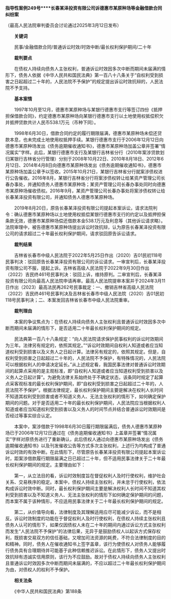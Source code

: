 **指导性案例249号****长春某泽投资有限公司诉德惠市某原种场等金融借款合同纠纷案**

（最高人民法院审判委员会讨论通过2025年3月12日发布）

　　**关键词**

　　民事/金融借款合同/普通诉讼时效/时效中断/最长权利保护期间/二十年

　　**裁判要点**

　　在债权人持续向债务人主张权利，普通诉讼时效因多次中断而期间未届满的情形下，债务人依据《中华人民共和国民法典》第一百八十八条关于“自权利受到损害之日起超过二十年的，人民法院不予保护”的规定提出诉讼时效抗辩的，人民法院不予支持。

　　**基本案情**

　　1997年10月至12月，德惠市某原种场与某银行德惠市支行等签订四份《抵押担保借款合同》，约定德惠市某原种场向某银行德惠市支行以土地使用权抵偿积欠并抵押贷款共计人民币538.1万元（币种下同）。

　　1998年6月30日，借款合同约定的履行期限届满，德惠市某原种场未偿还贷款本息，也未完成土地使用权抵押手续。某银行德惠市支行于2006年12月12日向德惠市某原种场发出《债务逾期催收通知书》，德惠市某原种场加盖公章并签署“情况属实”字样。此后，某银行德惠市支行及某银行吉林省分行（2010年案涉贷款划归某银行吉林省分行管理）分别于2008年10月22日、2010年8月18日、2012年6月12日、2014年4月8日向德惠市某原种场发出《债务逾期催收通知书》，德惠市某原种场加盖公章予以签收。2015年10月21日，某银行吉林省分行就案涉债权进行公告催收。2016年8月，某银行吉林省分行将案涉债权转让给某资产管理公司长春办事处，并通知债务人德惠市某原种场；某资产管理公司长春办事处同时向德惠市某原种场催收债权。2016年9月，某资产管理公司长春办事处将案涉债权转让给长春某泽投资有限公司，并通知债务人德惠市某原种场。

　　2019年8月20日，原告长春某泽投资有限公司提起本案诉讼，请求法院判令：确认德惠市某原种场以土地使用权抵偿某银行德惠市支行的约定以及抵押担保条款无效，德惠市某原种场偿还借款本金538.1万元及利息等（其他诉讼请求略）。法院审理中，被告德惠市某原种场提出诉讼时效抗辩，认为原告长春某泽投资有限公司的请求超过二十年最长权利保护期间，请求驳回原告诉讼请求。

　　**裁判结果**

　　吉林省长春市中级人民法院于2022年5月25日作出（2020）吉01民初118号民事判决：驳回原告长春某泽投资有限公司的诉讼请求。一审宣判后，长春某泽投资有限公司不服，提起上诉。吉林省高级人民法院于2022年9月30日作出（2022）吉民终461号民事判决：驳回上诉，维持原判。二审宣判后，长春某泽投资有限公司向最高人民法院申请再审。最高人民法院提审本案并于2024年3月11日作出（2023）最高法民再262号民事裁定：一、撤销吉林省高级人民法院（2022）吉民终461号民事判决及吉林省长春市中级人民法院（2020）吉01民初118号民事判决；二、本案发回吉林省长春市中级人民法院重审。

　　**裁判理由**

　　本案的争议焦点为：在债权人持续向债务人主张权利且普通诉讼时效因多次中断而期间未届满的情形下，是否适用二十年最长权利保护期间的规定。

　　民法典第一百八十八条规定：“向人民法院请求保护民事权利的诉讼时效期间为三年。法律另有规定的，依照其规定。”“诉讼时效期间自权利人知道或者应当知道权利受到损害以及义务人之日起计算。法律另有规定的，依照其规定。但是，自权利受到损害之日起超过二十年的，人民法院不予保护，有特殊情况的，人民法院可以根据权利人的申请决定延长。”从上述规定看，我国民事法律对普通诉讼时效期间的起算点采用的是主观标准，即“自权利人知道或者应当知道权利受到损害以及义务人之日起计算”。为避免法律关系始终处于不确定状态，该条同时规定了起算点采客观标准的最长权利保护期间，即“自权利受到损害之日起超过二十年的，人民法院不予保护”。根据法律规定，最长权利保护期间主要是解决在权利人长时间不知道其权利受到损害或者不知道义务人、无法主张权利的情形下，如何确定保护期间的问题。对于是否适用二十年的最长权利保护期间，人民法院应当根据权利人知道或者应当知道权利受到损害以及义务人的时间节点并结合普通诉讼时效期间是否经过等事实综合认定。

　　本案中，案涉借款于1998年6月30日履行期限届满后，债务人德惠市某原种场已于2006年12月12日通过在《债务逾期催收通知书》上盖章并签署“情况属实”字样对原债务进行了重新确认，此后债权人通过向德惠市某原种场发出《债务逾期催收通知书》以及刊发催收公告等方式多次主张权利，上述行为均构成了普通诉讼时效的有效中断。在此情形下，尽管原告长春某泽投资有限公司提起本案诉讼时，距案涉借款履行期限届满之日已超过二十年，但不适用民事法律关于二十年最长权利保护期间的规定。主要理由如下：

　　第一，从立法目的看，诉讼时效制度旨在督促权利人及时行使权利，维护社会关系、交易秩序的稳定。本案中，债权人持续主张权利，并未怠于行使权利，依法构成诉讼时效中断。同时，最长权利保护期间主要是解决权利人长时间不知道其权利受到损害以及不知道义务人、无法主张权利的情形下如何确定保护期间的问题，而本案不属于该种情形，不应适用民事法律关于二十年最长权利保护期间的规定。

　　第二，从价值导向看，法律制度及其理解适用应尽可能减少诉讼，而不是相反。诉讼时效制度的功能在于督促权利人及时行使权利，在债权人持续主张权利且债务人认可的情形下，如果仅因债权人未在二十年的期间内通过诉讼方式主张权利而发生“人民法院不予保护”的法律后果，无异于是鼓励债权人以起诉方式保存权利，既损害交易双方的信任基础，又增加司法资源的耗费，不符合法律制度的目的和精神。同时，债务人在催收通知书上签字盖章，该行为使债权人对债务人能够履行债务具有合理期待并可能基于此种信赖推迟诉讼。在此情形下，债务人又提出时效抗辩有违诚实信用原则，该行为不应鼓励。故对于债权人持续向债务人主张权利且普通诉讼时效因多次中断而期间未届满的，不应以超过二十年最长权利保护期间为由，对债权人的权利不予保护。

　　**相关法条**

　　《中华人民共和国民法典》第188条
